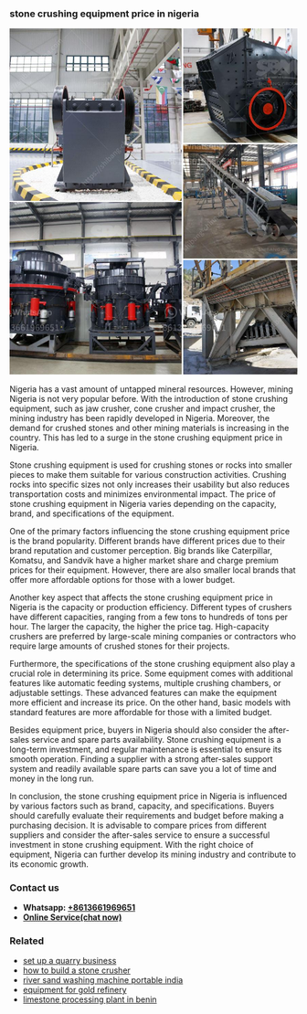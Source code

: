 <h3>stone crushing equipment price in nigeria</h3><img src='1703042561.jpg' alt=''><p>Nigeria has a vast amount of untapped mineral resources. However, mining Nigeria is not very popular before. With the introduction of stone crushing equipment, such as jaw crusher, cone crusher and impact crusher, the mining industry has been rapidly developed in Nigeria. Moreover, the demand for crushed stones and other mining materials is increasing in the country. This has led to a surge in the stone crushing equipment price in Nigeria.</p><p>Stone crushing equipment is used for crushing stones or rocks into smaller pieces to make them suitable for various construction activities. Crushing rocks into specific sizes not only increases their usability but also reduces transportation costs and minimizes environmental impact. The price of stone crushing equipment in Nigeria varies depending on the capacity, brand, and specifications of the equipment.</p><p>One of the primary factors influencing the stone crushing equipment price is the brand popularity. Different brands have different prices due to their brand reputation and customer perception. Big brands like Caterpillar, Komatsu, and Sandvik have a higher market share and charge premium prices for their equipment. However, there are also smaller local brands that offer more affordable options for those with a lower budget.</p><p>Another key aspect that affects the stone crushing equipment price in Nigeria is the capacity or production efficiency. Different types of crushers have different capacities, ranging from a few tons to hundreds of tons per hour. The larger the capacity, the higher the price tag. High-capacity crushers are preferred by large-scale mining companies or contractors who require large amounts of crushed stones for their projects.</p><p>Furthermore, the specifications of the stone crushing equipment also play a crucial role in determining its price. Some equipment comes with additional features like automatic feeding systems, multiple crushing chambers, or adjustable settings. These advanced features can make the equipment more efficient and increase its price. On the other hand, basic models with standard features are more affordable for those with a limited budget.</p><p>Besides equipment price, buyers in Nigeria should also consider the after-sales service and spare parts availability. Stone crushing equipment is a long-term investment, and regular maintenance is essential to ensure its smooth operation. Finding a supplier with a strong after-sales support system and readily available spare parts can save you a lot of time and money in the long run.</p><p>In conclusion, the stone crushing equipment price in Nigeria is influenced by various factors such as brand, capacity, and specifications. Buyers should carefully evaluate their requirements and budget before making a purchasing decision. It is advisable to compare prices from different suppliers and consider the after-sales service to ensure a successful investment in stone crushing equipment. With the right choice of equipment, Nigeria can further develop its mining industry and contribute to its economic growth.</p><h3>Contact us</h3><ul><li><strong>Whatsapp:&nbsp;<a href="https://wa.me/8613661969651">+8613661969651</a></strong></li><li><a href="https://swt.shibang-china.com/?git&amp;zhl&amp;stone crushing equipment price in nigeria"><strong>Online Service(chat now)</strong></a></li></ul><h3>Related</h3><ul><li><a href='set up a quarry business.md'>set up a quarry business</a></li><li><a href='how to build a stone crusher.md'>how to build a stone crusher</a></li><li><a href='river sand washing machine portable india.md'>river sand washing machine portable india</a></li><li><a href='equipment for gold refinery.md'>equipment for gold refinery</a></li><li><a href='limestone processing plant in benin.md'>limestone processing plant in benin</a></li></ul>